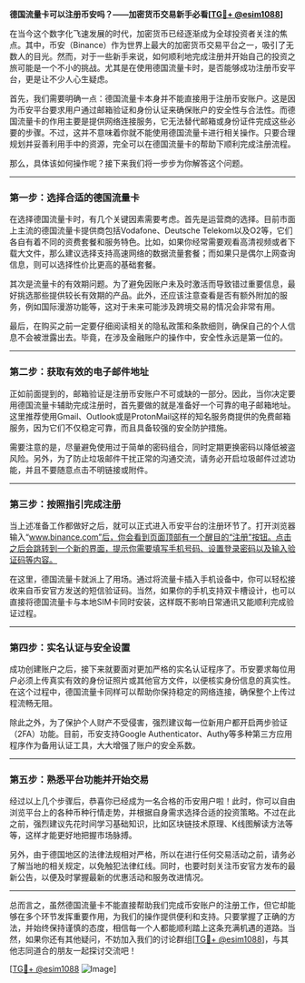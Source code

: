 **德国流量卡可以注册币安吗？——加密货币交易新手必看[[TG💪+ @esim1088](https://t.me/s/esim1088)]**

在当今这个数字化飞速发展的时代，加密货币已经逐渐成为全球投资者关注的焦点。其中，币安（Binance）作为世界上最大的加密货币交易平台之一，吸引了无数人的目光。然而，对于一些新手来说，如何顺利地完成注册并开始自己的投资之旅可能是一个不小的挑战。尤其是在使用德国流量卡时，是否能够成功注册币安平台，更是让不少人心生疑虑。

首先，我们需要明确一点：德国流量卡本身并不能直接用于注册币安账户。这是因为币安平台要求用户通过邮箱验证和身份认证来确保账户的安全性与合法性。而德国流量卡的作用主要是提供网络连接服务，它无法替代邮箱或身份证件完成这些必要的步骤。不过，这并不意味着你就不能使用德国流量卡进行相关操作。只要合理规划并妥善利用手中的资源，完全可以在德国流量卡的帮助下顺利完成注册流程。

那么，具体该如何操作呢？接下来我们将一步步为你解答这个问题。

---

### **第一步：选择合适的德国流量卡**
在选择德国流量卡时，有几个关键因素需要考虑。首先是运营商的选择。目前市面上主流的德国流量卡提供商包括Vodafone、Deutsche Telekom以及O2等，它们各自有着不同的资费套餐和服务特色。比如，如果你经常需要观看高清视频或者下载大文件，那么建议选择支持高速网络的数据流量套餐；而如果只是偶尔上网查询信息，则可以选择性价比更高的基础套餐。

其次是流量卡的有效期问题。为了避免因账户未及时激活而导致错过重要信息，最好挑选那些提供较长有效期的产品。此外，还应该注意查看是否有额外附加的服务，例如国际漫游功能等，这对于未来可能涉及跨境交易的情况会非常有用。

最后，在购买之前一定要仔细阅读相关的隐私政策和条款细则，确保自己的个人信息不会被泄露出去。毕竟，在涉及金融账户的操作中，安全性永远是第一位的。

---

### **第二步：获取有效的电子邮件地址**
正如前面提到的，邮箱验证是注册币安账户不可或缺的一部分。因此，当你决定要用德国流量卡辅助完成注册时，首先要做的就是准备好一个可靠的电子邮箱地址。这里推荐使用Gmail、Outlook或是ProtonMail这样的知名服务商提供的免费邮箱服务，因为它们不仅稳定可靠，而且具备较强的安全防护措施。

需要注意的是，尽量避免使用过于简单的密码组合，同时定期更换密码以降低被盗风险。另外，为了防止垃圾邮件干扰正常的沟通交流，请务必开启垃圾邮件过滤功能，并且不要随意点击不明链接或附件。

---

### **第三步：按照指引完成注册**
当上述准备工作都做好之后，就可以正式进入币安平台的注册环节了。打开浏览器输入“www.binance.com”后，你会看到页面顶部有一个醒目的“注册”按钮。点击之后会跳转到一个新的界面，提示你需要填写手机号码、设置登录密码以及输入验证码等内容。

在这里，德国流量卡就派上了用场。通过将流量卡插入手机设备中，你可以轻松接收来自币安官方发送的短信验证码。当然，如果你的手机支持双卡槽设计，也可以直接将德国流量卡与本地SIM卡同时安装，这样既不影响日常通讯又能顺利完成验证过程。

---

### **第四步：实名认证与安全设置**
成功创建账户之后，接下来就要面对更加严格的实名认证程序了。币安要求每位用户必须上传真实有效的身份证照片或其他官方文件，以便核实身份信息的真实性。在这个过程中，德国流量卡同样可以帮助你保持稳定的网络连接，确保整个上传过程流畅无阻。

除此之外，为了保护个人财产不受侵害，强烈建议每一位新用户都开启两步验证（2FA）功能。目前，币安支持Google Authenticator、Authy等多种第三方应用程序作为备用认证工具，大大增强了账户的安全系数。

---

### **第五步：熟悉平台功能并开始交易**
经过以上几个步骤后，恭喜你已经成为一名合格的币安用户啦！此时，你可以自由浏览平台上的各种币种行情走势，并根据自身需求选择合适的投资策略。不过在此之前，强烈建议先花时间学习基础知识，比如区块链技术原理、K线图解读方法等等，这样才能更好地把握市场脉搏。

另外，由于德国地区的法律法规相对严格，所以在进行任何交易活动之前，请务必了解当地的相关规定，以免触犯法律红线。同时，也要时刻关注币安官方发布的最新公告，以便及时掌握最新的优惠活动和服务改进情况。

---

总而言之，虽然德国流量卡不能直接帮助我们完成币安账户的注册工作，但它却能够在多个环节发挥重要作用，为我们的操作提供便利和支持。只要掌握了正确的方法，并始终保持谨慎的态度，相信每一个人都能顺利踏上这条充满机遇的道路。当然，如果你还有其他疑问，不妨加入我们的讨论群组[[TG💪+ @esim1088](https://t.me/s/esim1088)]，与其他志同道合的朋友一起探讨交流吧！

[[TG💪+ @esim1088](https://t.me/s/esim1088) ![Image](https://i.postimg.cc/4NQfJmqS/Snipaste-2025-05-13-00-14-12.png)]